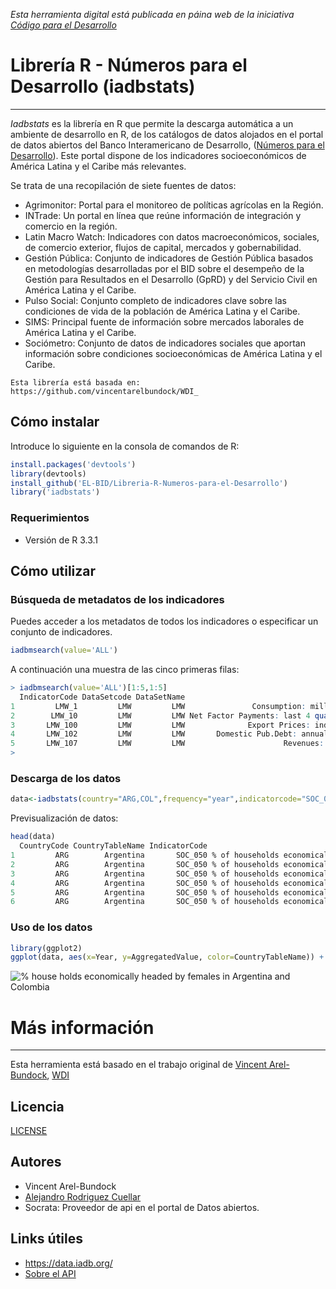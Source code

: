 *Esta herramienta digital está publicada en páina web de la iniciativa [Código para el Desarrollo](http://code.iadb.org/es/repositorio/24/libreria-r-numeros-para-el-desarrollo)*

# Librería R - Números para el Desarrollo (iadbstats)
---
*Iadbstats* es la librería en R que permite la descarga automática a un ambiente de desarrollo en R, de los catálogos de datos alojados en el portal de datos abiertos del Banco Interamericano de Desarrollo, ([Números para el Desarrollo](https://data.iadb.org/NumbersForDevelopment/NumbersForDevelopment)). Este portal dispone de los indicadores socioeconómicos de América Latina y el Caribe más relevantes.

Se trata de una recopilación de siete fuentes de datos:  
* Agrimonitor: Portal para el monitoreo de políticas agrícolas en la Región. 
* INTrade: Un portal en línea que reúne información de integración y comercio en la región. 
* Latin Macro Watch: Indicadores con datos macroeconómicos, sociales, de comercio exterior, flujos de capital, mercados y gobernabilidad. 
* Gestión Pública: Conjunto de indicadores de Gestión Pública basados en metodologías desarrolladas por el BID sobre el desempeño de la Gestión para Resultados en el Desarrollo (GpRD) y del Servicio Civil en América Latina y el Caribe. 
* Pulso Social: Conjunto completo de indicadores clave sobre las condiciones de vida de la población de América Latina y el Caribe. 
* SIMS: Principal fuente de información sobre mercados laborales de América Latina y el Caribe. 
* Sociómetro: Conjunto de datos de indicadores sociales que aportan información sobre condiciones socioeconómicas de América Latina y el Caribe.

```
Esta librería está basada en: https://github.com/vincentarelbundock/WDI_
```

## Cómo instalar
Introduce lo siguiente en la consola de comandos de R:
```r
install.packages('devtools')
library(devtools)
install_github('EL-BID/Libreria-R-Numeros-para-el-Desarrollo')
library('iadbstats') 
```
### Requerimientos
* Versión de R 3.3.1

## Cómo utilizar
### Búsqueda de metadatos de los indicadores

Puedes acceder a los metadatos de todos los indicadores o especificar un conjunto de indicadores.

```r
iadbmsearch(value='ALL')
```

A continuación una muestra de las cinco primeras filas: 

```r
> iadbmsearch(value='ALL')[1:5,1:5]
  IndicatorCode DataSetcode DataSetName                                    IndicatorName
1         LMW_1         LMW         LMW               Consumption: millions of US$, s.a.
2        LMW_10         LMW         LMW Net Factor Payments: last 4 quarters (US$ mill.)
3       LMW_100         LMW         LMW              Export Prices: index, end of period
4       LMW_102         LMW         LMW       Domestic Pub.Debt: annual avg. (US$ mill.)
5       LMW_107         LMW         LMW                      Revenues: (US$ mill.), s.a.
> 
```

### Descarga de los datos

```r
data<-iadbstats(country="ARG,COL",frequency="year",indicatorcode="SOC_050")
```
Previsualización de datos: 

```r
head(data)
  CountryCode CountryTableName IndicatorCode                                  IndicatorName      TopicName SubTopicName Year Quarter Month AggregationLevel AggregatedValue        UOM
1         ARG        Argentina       SOC_050 % of households economically headed by females Social Outlook Demographics 2003                           Year          35.263 PERCENT   
2         ARG        Argentina       SOC_050 % of households economically headed by females Social Outlook Demographics 1995                           Year          29.701 PERCENT   
3         ARG        Argentina       SOC_050 % of households economically headed by females Social Outlook Demographics 2011                           Year          37.323 PERCENT   
4         ARG        Argentina       SOC_050 % of households economically headed by females Social Outlook Demographics 1996                           Year          29.247 PERCENT   
5         ARG        Argentina       SOC_050 % of households economically headed by females Social Outlook Demographics 2009                           Year          36.596 PERCENT   
6         ARG        Argentina       SOC_050 % of households economically headed by females Social Outlook Demographics 2000                           Year          31.698 PERCENT 
```

### Uso de los datos

```r
library(ggplot2)
ggplot(data, aes(x=Year, y=AggregatedValue, color=CountryTableName)) + geom_point() +   xlab('Year') + ylab('% house holds economically headed by females')
```

![% house holds economically headed by females in Argentina and Colombia](https://cloud.githubusercontent.com/assets/9949001/24076430/b5c724ae-0c06-11e7-95cd-991aec265ef9.png)

# Más información
----
Esta herramienta está basado en el trabajo original de [Vincent Arel-Bundock](https://github.com/vincentarelbundock), [WDI](https://github.com/vincentarelbundock/WDI)

## Licencia
[LICENSE](https://github.com/EL-BID/Libreria-R-Numeros-para-el-Desarrollo/blob/master/Licencia/GPL-3)

## Autores
- Vincent Arel-Bundock
- [Alejandro Rodriguez Cuellar](https://github.com/arcuellar88)
- Socrata: Proveedor de api en el portal de Datos abiertos.

## Links útiles
- https://data.iadb.org/
- [Sobre el API](https://data.iadb.org/NumbersForDevelopment/NumbersForDevelopment)

